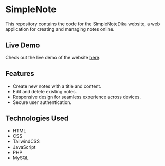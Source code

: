 # SimpleNote

This repository contains the code for the SimpleNoteDika website, a web application for creating and managing notes online.

## Live Demo

Check out the live demo of the website [here](https://simplenotedika.000webhostapp.com/).

## Features

- Create new notes with a title and content.
- Edit and delete existing notes.
- Responsive design for seamless experience across devices.
- Secure user authentication.

## Technologies Used

- HTML
- CSS
- TailwindCSS
- JavaScript
- PHP
- MySQL
